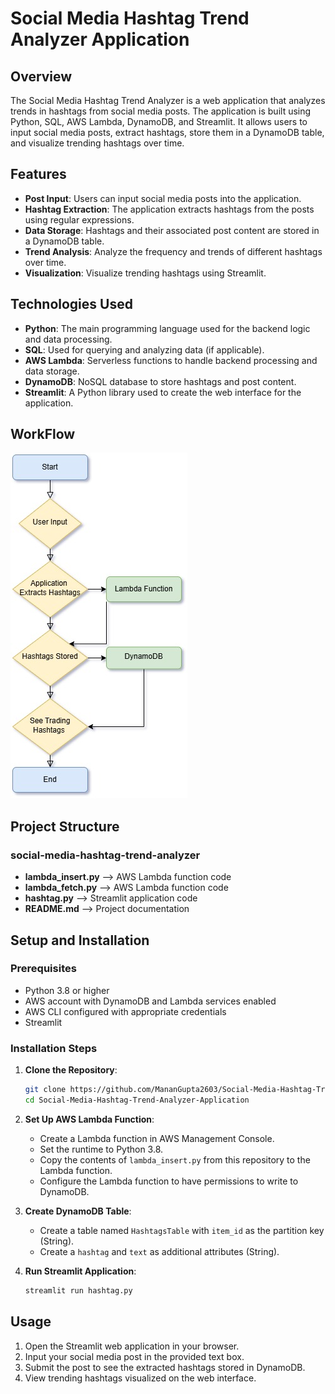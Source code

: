 # Social Media Hashtag Trend Analyzer Application

## Overview
The Social Media Hashtag Trend Analyzer is a web application that analyzes trends in hashtags from social media posts. The application is built using Python, SQL, AWS Lambda, DynamoDB, and Streamlit. It allows users to input social media posts, extract hashtags, store them in a DynamoDB table, and visualize trending hashtags over time.

## Features
- **Post Input**: Users can input social media posts into the application.
- **Hashtag Extraction**: The application extracts hashtags from the posts using regular expressions.
- **Data Storage**: Hashtags and their associated post content are stored in a DynamoDB table.
- **Trend Analysis**: Analyze the frequency and trends of different hashtags over time.
- **Visualization**: Visualize trending hashtags using Streamlit.

## Technologies Used
- **Python**: The main programming language used for the backend logic and data processing.
- **SQL**: Used for querying and analyzing data (if applicable).
- **AWS Lambda**: Serverless functions to handle backend processing and data storage.
- **DynamoDB**: NoSQL database to store hashtags and post content.
- **Streamlit**: A Python library used to create the web interface for the application.

## WorkFlow
![](Workflow_social.jpg)
## Project Structure
### social-media-hashtag-trend-analyzer
- **lambda_insert.py** --> AWS Lambda function code
- **lambda_fetch.py** --> AWS Lambda function code
- **hashtag.py** --> Streamlit application code
- **README.md** --> Project documentation

## Setup and Installation

### Prerequisites
- Python 3.8 or higher
- AWS account with DynamoDB and Lambda services enabled
- AWS CLI configured with appropriate credentials
- Streamlit

### Installation Steps
1. **Clone the Repository**:
    ```bash
    git clone https://github.com/MananGupta2603/Social-Media-Hashtag-Trend-Analyzer-Application.git
    cd Social-Media-Hashtag-Trend-Analyzer-Application
    ```

2. **Set Up AWS Lambda Function**:
    - Create a Lambda function in AWS Management Console.
    - Set the runtime to Python 3.8.
    - Copy the contents of `lambda_insert.py` from this repository to the Lambda function.
    - Configure the Lambda function to have permissions to write to DynamoDB.

3. **Create DynamoDB Table**:
    - Create a table named `HashtagsTable` with `item_id` as the partition key (String).
    - Create a `hashtag` and `text` as additional attributes (String).

4. **Run Streamlit Application**:
    ```bash
    streamlit run hashtag.py
    ```

## Usage
1. Open the Streamlit web application in your browser.
2. Input your social media post in the provided text box.
3. Submit the post to see the extracted hashtags stored in DynamoDB.
4. View trending hashtags visualized on the web interface.


